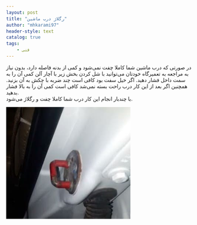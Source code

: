 ```yaml
---
layout: post
title: "رگلاژ درب ماشین"
author: "mhkarami97"
header-style: text
catalog: true
tags:
    - فنی
---
```


در صورتی که درب ماشین شما کاملا چفت نمی‌شود و کمی از بدنه فاصله دارد، بدون نیاز به مراجعه به تعمیرگاه خودتان می‌توانید با شل کردن بخش زیر با آچار آلن کمی آن را به سمت داخل فشار دهید. اگر خیل سفت بود کافی است چند ضربه با چکش به آن بزنید. همچنین اگر بعد از این کار درب راحت بسته نمی‌شد کافی است کمی آن را به بالا فشار بدهید.  
با چندبار انجام این کار درب شما کاملا چفت و رگلاژ می‌شود.   

![mhkarami97](/img/post/car_door.jpg)  